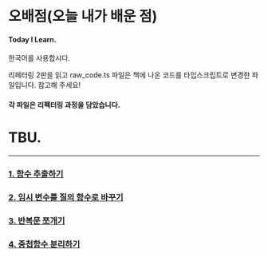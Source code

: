 
# 오배점(오늘 내가 배운 점)   
#### Today I Learn.  
한국어를 사용합시다.

리페터링 2판을 읽고 raw_code.ts 파일은
책에 나온 코드를 타입스크립트로 변경한 파일입니다. 참고해 주세요!   
   
#### 각 파일은 리펙터링 과정을 담았습니다.   
# TBU.  
* * *
   
### [1. 함수 추출하기](https://github.com/chap95/TIL/blob/master/amountFor.md)   
### [2. 임시 변수를 질의 함수로 바꾸기](https://github.com/chap95/TIL/blob/master/playFor.md)   
### [3. 반복문 쪼개기](https://github.com/chap95/TIL/blob/master/totalVolumeCredits.md)
### [4. 중첩함수 분리하기](https://github.com/chap95/TIL/blob/master/renderPlainText.md)
